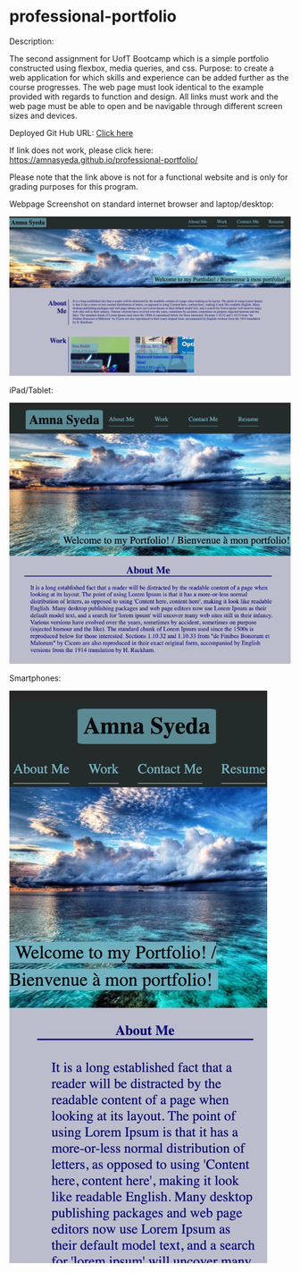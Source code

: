 # professional-portfolio

Description:

The second assignment for UofT Bootcamp which is a simple portfolio constructed using flexbox, media queries, and css. 
Purpose: to create a web application for which skills and experience can be added further as the course progresses. The web page must look identical to the example provided with regards to function and design. All links must work and the web page must be able to open and be navigable through different screen sizes and devices. 

Deployed Git Hub URL: 
<a href="https://amnasyeda.github.io/professional-portfolio/" target="_blank">Click here</a>

If link does not work, please click here: https://amnasyeda.github.io/professional-portfolio/


Please note that the link above is not for a functional website and is only for grading purposes for this program. 

Webpage Screenshot on standard internet browser and laptop/desktop:


![alt text](https://raw.githubusercontent.com/amnasyeda/professional-portfolio/develop/assets/images/desktop-laptop.png)

iPad/Tablet:


![alt text](https://raw.githubusercontent.com/amnasyeda/professional-portfolio/develop/assets/images/iPad.png)

Smartphones:


![alt text](https://raw.githubusercontent.com/amnasyeda/professional-portfolio/develop/assets/images/iPhone-x.png)



